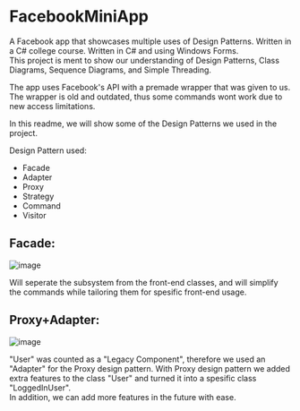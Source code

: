 # FacebookMiniApp
A Facebook app that showcases multiple uses of Design Patterns. Written in a C# college course. Written in C# and using Windows Forms.          
This project is ment to show our understanding of Design Patterns, Class Diagrams, Sequence Diagrams, and Simple Threading.      

The app uses Facebook's API with a premade wrapper that was given to us. The wrapper is old and outdated, thus some commands wont work due to new access limitations.

In this readme, we will show some of the Design Patterns we used in the project.      

Design Pattern used:    

* Facade
* Adapter
* Proxy
* Strategy
* Command
* Visitor

## Facade:

![image](https://user-images.githubusercontent.com/62711261/109400185-e36ed180-794f-11eb-8900-57c6f3a30817.png)

Will seperate the subsystem from the front-end classes, and will simplify the commands while tailoring them for spesific front-end usage.

## Proxy+Adapter:

![image](https://user-images.githubusercontent.com/62711261/109400211-0dc08f00-7950-11eb-84cb-228c3fbdfece.png)


"User" was counted as a "Legacy Component", therefore we used an "Adapter" for the Proxy design pattern. 
With Proxy design pattern we added extra features to the class "User" and turned it into a spesific class "LoggedInUser".     
In addition, we can add more features in the future with ease.

